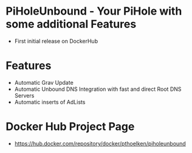 # PiHoleUnbound - Your PiHole with some additional Features
* First initial release on DockerHub

# Features
* Automatic Grav Update
* Automatic Unbound DNS Integration with fast and direct Root DNS Servers
* Automatic inserts of AdLists 

# Docker Hub Project Page
* https://hub.docker.com/repository/docker/pthoelken/piholeunbound